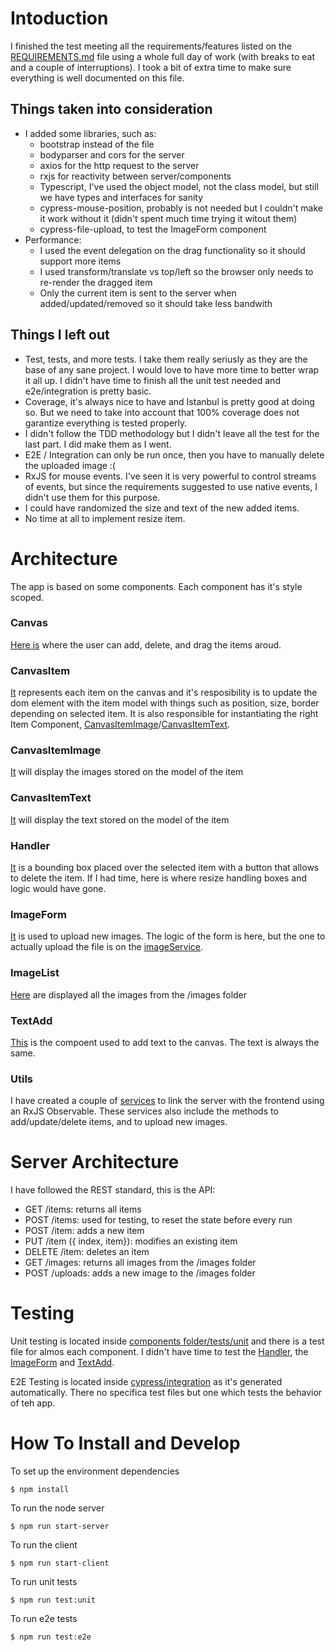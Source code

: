 # Intoduction

I finished the test meeting all the requirements/features listed on the [REQUIREMENTS.md](REQUIREMENTS.md) file using a whole full day of work (with breaks to eat and a couple of interruptions). I took a bit of extra time to make sure everything is well documented on this file.

## Things taken into consideration

- I added some libraries, such as:
    - bootstrap instead of the file
    - bodyparser and cors for the server
    - axios for the http request to the server
    - rxjs for reactivity between server/components
    - Typescript, I've used the object model, not the class model, but still we have types and interfaces for sanity
    - cypress-mouse-position, probably is not needed but I couldn't make it work without it (didn't spent much time trying it witout them)
    - cypress-file-upload, to test the ImageForm component
- Performance:
    - I used the event delegation on the drag functionality so it should support more items
    - I used transform/translate vs top/left so the browser only needs to re-render the dragged item
    - Only the current item is sent to the server when added/updated/removed so it should take less bandwith

## Things I left out

- Test, tests, and more tests. I take them really seriusly as they are the base of any sane project. I would love to have more time to better wrap it all up. I didn't have time to finish all the unit test needed and e2e/integration is pretty basic.
- Coverage, it's always nice to have and Istanbul is pretty good at doing so. But we need to take into account that 100% coverage does not garantize everything is tested properly.
- I didn't follow the TDD methodology but I didn't leave all the test for the last part. I did make them as I went.
- E2E / Integration can only be run once, then you have to manually delete the uploaded image :(
- RxJS for mouse events. I've seen it is very powerful to control streams of events, but since the requirements suggested to use native events, I didn't use them for this purpose.
- I could have randomized the size and text of the new added items.
- No time at all to implement resize item.

# Architecture

The app is based on some components. Each component has it's style scoped.

### Canvas

[Here is](src/components/Canvas.vue) where the user can add, delete, and drag the items aroud.

### CanvasItem

[It](src/components/CanvasItem.vue) represents each item on the canvas and it's resposibility is to update the dom element with the item model with things such as position, size, border depending on selected item. It is also responsible for instantiating the right Item Component, [CanvasItemImage](src/components/CanvasItemImage.vue)/[CanvasItemText](src/components/CanvasItemText.vue).

### CanvasItemImage

[It](src/components/CanvasItemImage.vue) will display the images stored on the model of the item

### CanvasItemText

[It](src/components/CanvasItemText.vue) will display the text stored on the model of the item

### Handler

[It](src/components/Handler.vue) is a bounding box placed over the selected item with a button that allows to delete the item. If I had time, here is where resize handling boxes and logic would have gone.

### ImageForm

[It](src/components/ImageForm.vue) is used to upload new images. The logic of the form is here, but the one to actually upload the file is on the [imageService](src/utils/services.ts).

### ImageList

[Here](src/components/ImageList.vue) are displayed all the images from the /images folder

### TextAdd

[This](src/components/TextAdd.vue) is the compoent used to add text to the canvas. The text is always the same.

### Utils

I have created a couple of [services](src/utils/services.ts) to link the server with the frontend using an RxJS Observable. These services also include the methods to add/update/delete items, and to upload new images.

# Server Architecture

I have followed the REST standard, this is the API:

- GET /items: returns all items
- POST /items: used for testing, to reset the state before every run
- POST /item: adds a new item
- PUT /item ({ index, item}): modifies an existing item
- DELETE /item: deletes an item
- GET /images: returns all images from the /images folder
- POST /uploads: adds a new image to the /images folder

# Testing

Unit testing is located inside [components folder/tests/unit](src/components/tests/unit) and there is a test file for almos each component. I didn't have time to test the [Handler](src/components/Handler.vue), the [ImageForm](src/components/ImageForm.vue) and [TextAdd](src/components/TextAdd.vue).

E2E Testing is located inside [cypress/integration](cypress/integration/main.spec.ts) as it's generated automatically. There no specifica test files but one which tests the behavior of teh app.

# How To Install and Develop

To set up the environment dependencies

```
$ npm install
```

To run the node server

```
$ npm run start-server
```

To run the client

```
$ npm run start-client
```

To run unit tests

```
$ npm run test:unit
```

To run e2e tests

```
$ npm run test:e2e
```
